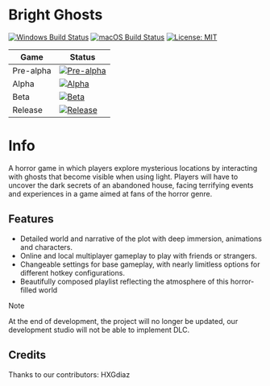 # Bright Ghosts
[![Windows Build Status](https://img.shields.io/github/actions/workflow/status/Warzone2100/warzone2100/CI_windows.yml?branch=master&label=Windows&logo=windows)]()
[![macOS Build Status](https://img.shields.io/github/actions/workflow/status/Warzone2100/warzone2100/CI_macos.yml?branch=master&label=macOS&logo=apple)]()
[![License: MIT](https://img.shields.io/badge/License-MIT-yellow.svg)](https://opensource.org/licenses/MIT)

  |Game|Status|
|------|---------|
|Pre-alpha|[![Pre-alpha](https://github.com/wesnoth/wesnoth/actions/workflows/ci-main.yml/badge.svg)]()|
|Alpha|[![Alpha](https://github.com/wesnoth/wesnoth/actions/workflows/ci-main.yml/badge.svg?branch=1.18)]()|
|Beta|[![Beta](https://github.com/wesnoth/wesnoth/actions/workflows/ci-main.yml/badge.svg?branch=1.18)]()|
|Release|[![Release](https://github.com/wesnoth/wesnoth/actions/workflows/ci-main.yml/badge.svg?branch=1.18)]()|


Info
=====

A horror game in which players explore mysterious locations by interacting with ghosts that become visible when using light. Players will have to uncover the dark secrets of an abandoned house, facing terrifying events and experiences in a game aimed at fans of the horror genre.

Features
--------

* Detailed world and narrative of the plot with deep immersion, animations and characters.
* Online and local multiplayer gameplay to play with friends or strangers.
* Changeable settings for base gameplay, with nearly limitless options for different hotkey configurations.
* Beautifully composed playlist reflecting the atmosphere of this horror-filled world

> [!NOTE]
> At the end of development, the project will no longer be updated, our development studio will not be able to implement DLC.





















## Credits

Thanks to our contributors: HXGdiaz
